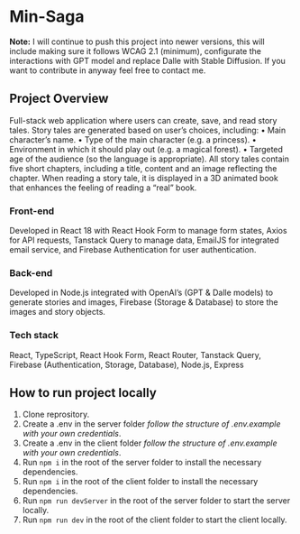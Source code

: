 # Min-Saga
**Note:** I will continue to push this project into newer versions, this will include making sure it follows WCAG 2.1 (minimum), configurate the interactions with GPT model and replace Dalle with Stable Diffusion. If you want to contribute in anyway feel free to contact me.

## Project Overview
Full-stack web application where users can create, save, and read story tales.
Story tales are generated based on user’s choices, including:
•	Main character’s name.
•	Type of the main character (e.g. a princess).
•	Environment in which it should play out (e.g. a magical forest).
•	Targeted age of the audience (so the language is appropriate).
All story tales contain five short chapters, including a title, content and an image reflecting the chapter.
When reading a story tale, it is displayed in a 3D animated book that enhances the feeling of reading a “real” book. 

### Front-end
Developed in React 18 with React Hook Form to manage form states, Axios for API requests, Tanstack Query to manage data, EmailJS for integrated email service, and Firebase Authentication for user authentication.

### Back-end
Developed in Node.js integrated with OpenAI’s (GPT & Dalle models) to generate stories and images, Firebase (Storage & Database) to store the images and story objects.

### Tech stack
React, TypeScript, React Hook Form, React Router, Tanstack Query, Firebase (Authentication, Storage, Database), Node.js, Express

## How to run project locally
1. Clone reprository.
2. Create a .env in the server folder _follow the structure of .env.example with your own credentials_.
3. Create a .env in the client folder _follow the structure of .env.example with your own credentials_.
4. Run `npm i` in the root of the server folder to install the necessary dependencies. 
5. Run `npm i` in the root of the client folder to install the necessary dependencies. 
6. Run `npm run devServer` in the root of the server folder to start the server locally.
7. Run `npm run dev` in the root of the client folder to start the client locally.
 
